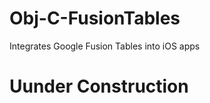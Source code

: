 Obj-C-FusionTables
==================

Integrates Google Fusion Tables into iOS apps

Uunder Construction
====================
